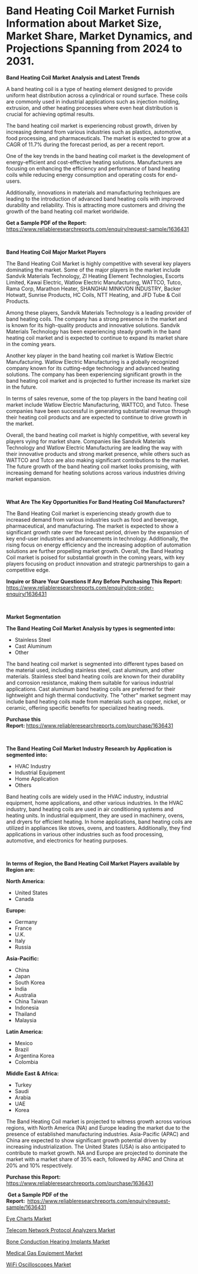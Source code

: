 <p><h1>Band Heating Coil Market Furnish Information about Market Size, Market Share, Market Dynamics, and Projections Spanning from 2024 to 2031.</h1></p><p><strong>Band Heating Coil Market Analysis and Latest Trends</strong></p>
<p><p>A band heating coil is a type of heating element designed to provide uniform heat distribution across a cylindrical or round surface. These coils are commonly used in industrial applications such as injection molding, extrusion, and other heating processes where even heat distribution is crucial for achieving optimal results.</p><p>The band heating coil market is experiencing robust growth, driven by increasing demand from various industries such as plastics, automotive, food processing, and pharmaceuticals. The market is expected to grow at a CAGR of 11.7% during the forecast period, as per a recent report.</p><p>One of the key trends in the band heating coil market is the development of energy-efficient and cost-effective heating solutions. Manufacturers are focusing on enhancing the efficiency and performance of band heating coils while reducing energy consumption and operating costs for end-users.</p><p>Additionally, innovations in materials and manufacturing techniques are leading to the introduction of advanced band heating coils with improved durability and reliability. This is attracting more customers and driving the growth of the band heating coil market worldwide.</p></p>
<p><strong>Get a Sample PDF of the Report:&nbsp;</strong> <a href="https://www.reliableresearchreports.com/enquiry/request-sample/1636431">https://www.reliableresearchreports.com/enquiry/request-sample/1636431</a></p>
<p>&nbsp;</p>
<p><strong>Band Heating Coil Major Market Players</strong></p>
<p><p>The Band Heating Coil Market is highly competitive with several key players dominating the market. Some of the major players in the market include Sandvik Materials Technology, ZI Heating Element Technologies, Escorts Limited, Kawai Electric, Watlow Electric Manufacturing, WATTCO, Tutco, Rama Corp, Marathon Heater, SHANGHAI MINKVON INDUSTRY, Backer Hotwatt, Sunrise Products, HC Coils, NTT Heating, and JFD Tube & Coil Products.</p><p>Among these players, Sandvik Materials Technology is a leading provider of band heating coils. The company has a strong presence in the market and is known for its high-quality products and innovative solutions. Sandvik Materials Technology has been experiencing steady growth in the band heating coil market and is expected to continue to expand its market share in the coming years.</p><p>Another key player in the band heating coil market is Watlow Electric Manufacturing. Watlow Electric Manufacturing is a globally recognized company known for its cutting-edge technology and advanced heating solutions. The company has been experiencing significant growth in the band heating coil market and is projected to further increase its market size in the future.</p><p>In terms of sales revenue, some of the top players in the band heating coil market include Watlow Electric Manufacturing, WATTCO, and Tutco. These companies have been successful in generating substantial revenue through their heating coil products and are expected to continue to drive growth in the market.</p><p>Overall, the band heating coil market is highly competitive, with several key players vying for market share. Companies like Sandvik Materials Technology and Watlow Electric Manufacturing are leading the way with their innovative products and strong market presence, while others such as WATTCO and Tutco are also making significant contributions to the market. The future growth of the band heating coil market looks promising, with increasing demand for heating solutions across various industries driving market expansion.</p></p>
<p>&nbsp;</p>
<p><strong>What Are The Key Opportunities For Band Heating Coil Manufacturers?</strong></p>
<p><p>The Band Heating Coil market is experiencing steady growth due to increased demand from various industries such as food and beverage, pharmaceutical, and manufacturing. The market is expected to show a significant growth rate over the forecast period, driven by the expansion of key end-user industries and advancements in technology. Additionally, the rising focus on energy efficiency and the increasing adoption of automation solutions are further propelling market growth. Overall, the Band Heating Coil market is poised for substantial growth in the coming years, with key players focusing on product innovation and strategic partnerships to gain a competitive edge.</p></p>
<p><strong>Inquire or Share Your Questions If Any Before Purchasing This Report:</strong> <a href="https://www.reliableresearchreports.com/enquiry/pre-order-enquiry/1636431">https://www.reliableresearchreports.com/enquiry/pre-order-enquiry/1636431</a></p>
<p>&nbsp;</p>
<p><strong>Market Segmentation</strong></p>
<p><strong>The Band Heating Coil Market Analysis by types is segmented into:</strong></p>
<p><ul><li>Stainless Steel</li><li>Cast Aluminum</li><li>Other</li></ul></p>
<p><p>The band heating coil market is segmented into different types based on the material used, including stainless steel, cast aluminum, and other materials. Stainless steel band heating coils are known for their durability and corrosion resistance, making them suitable for various industrial applications. Cast aluminum band heating coils are preferred for their lightweight and high thermal conductivity. The "other" market segment may include band heating coils made from materials such as copper, nickel, or ceramic, offering specific benefits for specialized heating needs.</p></p>
<p><strong>Purchase this Report:&nbsp;</strong><a href="https://www.reliableresearchreports.com/purchase/1636431">https://www.reliableresearchreports.com/purchase/1636431</a></p>
<p>&nbsp;</p>
<p><strong>The Band Heating Coil Market Industry Research by Application is segmented into:</strong></p>
<p><ul><li>HVAC Industry</li><li>Industrial Equipment</li><li>Home Application</li><li>Others</li></ul></p>
<p><p>Band heating coils are widely used in the HVAC industry, industrial equipment, home applications, and other various industries. In the HVAC industry, band heating coils are used in air conditioning systems and heating units. In industrial equipment, they are used in machinery, ovens, and dryers for efficient heating. In home applications, band heating coils are utilized in appliances like stoves, ovens, and toasters. Additionally, they find applications in various other industries such as food processing, automotive, and electronics for heating purposes.</p></p>
<p>&nbsp;</p>
<p><strong>In terms of Region, the Band Heating Coil Market Players available by Region are:</strong></p>
<p>
    <p> <strong> North America: </strong>
        <ul>
            <li>United States</li>
            <li>Canada</li>
        </ul>
        </p> 
    <p> <strong> Europe: </strong>
        <ul>
            <li>Germany</li>
            <li>France</li>
            <li>U.K.</li>
            <li>Italy</li>
            <li>Russia</li>
        </ul>
        </p> 
    <p> <strong> Asia-Pacific: </strong>
        <ul>
            <li>China</li>
            <li>Japan</li>
            <li>South Korea</li>
            <li>India</li>
            <li>Australia</li>
            <li>China Taiwan</li>
            <li>Indonesia</li>
            <li>Thailand</li>
            <li>Malaysia</li>
        </ul>
        </p> 
    <p> <strong> Latin America: </strong>
        <ul>
            <li>Mexico</li>
            <li>Brazil</li>
            <li>Argentina Korea</li>
            <li>Colombia</li>
        </ul>
        </p> 
    <p> <strong> Middle East & Africa: </strong>
        <ul>
            <li>Turkey</li>
            <li>Saudi</li>
            <li>Arabia</li>
            <li>UAE</li>
            <li>Korea</li>
        </ul>
    </p>
    </p>
<p><p>The Band Heating Coil market is projected to witness growth across various regions, with North America (NA) and Europe leading the market due to the presence of established manufacturing industries. Asia-Pacific (APAC) and China are expected to show significant growth potential driven by increasing industrialization. The United States (USA) is also anticipated to contribute to market growth. NA and Europe are projected to dominate the market with a market share of 35% each, followed by APAC and China at 20% and 10% respectively.</p></p>
<p><strong>Purchase this Report: </strong><a href="https://www.reliableresearchreports.com/purchase/1636431">https://www.reliableresearchreports.com/purchase/1636431</a></p>
<p>&nbsp;<strong>Get a Sample PDF of the Report:&nbsp;&nbsp;</strong><a href="https://www.reliableresearchreports.com/enquiry/request-sample/1636431">https://www.reliableresearchreports.com/enquiry/request-sample/1636431</a></p>
<p><strong></strong></p>
<p><p><a href="https://medium.com/@akshatreportprime/eye-charts-market-report-reveals-the-latest-trends-and-growth-opportunities-of-this-market-5fceb542ca42">Eye Charts Market</a></p><p><a href="https://github.com/Krish2023na/Market-Research-Report-List-3/blob/main/telecom-network-protocol-analyzers-market.md">Telecom Network Protocol Analyzers Market</a></p><p><a href="https://medium.com/@akshatreportprime/decoding-bone-conduction-hearing-implants-market-metrics-market-share-trends-and-growth-patterns-5af2825883b9">Bone Conduction Hearing Implants Market</a></p><p><a href="https://medium.com/@avacampbell767/medical-gas-equipment-market-share-evolution-and-market-growth-trends-2024-2031-80807683afbd">Medical Gas Equipment Market</a></p><p><a href="https://github.com/bmorecock/Market-Research-Report-List-1/blob/main/wifi-oscilloscopes-market.md">WiFi Oscilloscopes Market</a></p></p>